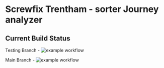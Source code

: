 # Screwfix Trentham - sorter Journey analyzer

## Current Build Status

Testing Branch - ![example workflow](http://10.4.5.227:3080/jwlyons/screwfix-trentham-sorterjourneys/actions/workflows/gitea-ci.yaml/badge.svg?branch=testing)

Main Branch - ![example workflow](http://10.4.5.227:3080/jwlyons/screwfix-trentham-sorterjourneys/actions/workflows/gitea-ci.yaml/badge.svg?branch=main)
